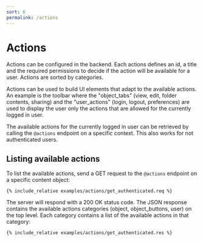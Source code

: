 ```yaml
---
sort: 6
permalink: /actions
---
```


# Actions

Actions can be configured in the backend. Each actions defines an id, a title and the required permissions to decide if the action will be available for a user. Actions are sorted by categories.

Actions can be used to build UI elements that adapt to the available actions. An example is the toolbar where the "object_tabs" (view, edit, folder contents, sharing) and the "user_actions" (login, logout, preferences) are used to display the user only the actions that are allowed for the currently logged in user.

The available actions for the currently logged in user can be retrieved by calling the `@actions` endpoint on a specific context. This also works for not authenticated users.

## Listing available actions

To list the available actions, send a GET request to the `@actions` endpoint on a specific content object:

```
{% include_relative examples/actions/get_authenticated.req %}
```

The server will respond with a 200 OK status code. The JSON response contains the available actions categories (object, object_buttons, user) on the top level. Each category contains a list of the available actions in that category:

```
{% include_relative examples/actions/get_authenticated.res %}
```
